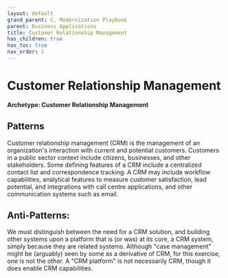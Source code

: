 ```yaml
---
layout: default
grand_parent: C. Modernization Playbook
parent: Business Applications
title: Customer Relationship Management
has_children: true
has_toc: true
nav_order: 1
---
```


# Customer Relationship Management

**Archetype: Customer Relationship Management**

## Patterns  

Customer relationship management (CRM) is the management of an organization's interaction with current and potential customers. Customers in a public sector context include citizens, businesses, and other stakeholders. Some defining features of a CRM include a centralized contact list and correspondence tracking. A CRM may include workflow capabilities, analytical features to measure customer satisfaction, lead potential, and integrations with call centre applications, and other communication systems such as email. 
 
## Anti-Patterns:

We must distinguish between the need for a CRM solution, and building other systems upon a platform that is (or was) at its core, a CRM system, simply because they are related systems.  Although "case management" might be (arguably) seen by some as a derivative of CRM, for this exercise, one is not the other.  A "CRM platform" is not necessarily CRM, though it does enable CRM capabilities. 

